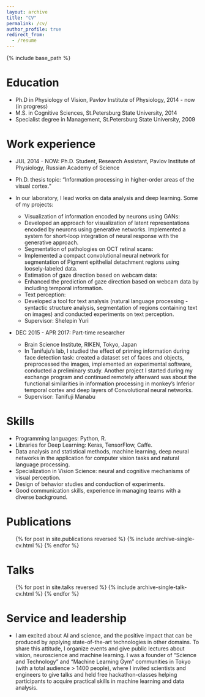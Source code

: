 ```yaml
---
layout: archive
title: "CV"
permalink: /cv/
author_profile: true
redirect_from:
  - /resume
---
```


{% include base_path %}

Education
======
* Ph.D in Physiology of Vision, Pavlov Institute of Physiology, 2014 - now (in progress)
* M.S. in Cognitive Sciences, St.Petersburg State University, 2014
* Specialist degree in Management, St.Petersburg State University, 2009

Work experience
======

* JUL 2014 - NOW: Ph.D. Student, Research Assistant, Pavlov Institute of Physiology, Russian Academy of Science
* Ph.D. thesis topic: “Information processing in higher-order areas of the visual cortex.”
* In our laboratory, I lead works on data analysis and deep learning. Some of my projects:
  * Visualization of information encoded by neurons using GANs:
  - Developed an approach for visualization of latent representations encoded by neurons using generative networks. Implemented a system for short-loop integration of neural response with the generative approach. 
  * Segmentation of pathologies on OCT retinal scans:
  - Implemented a compact convolutional neural network for segmentation of Pigment epithelial detachment regions using loosely-labeled data.
  * Estimation of gaze direction based on webcam data:
  - Enhanced the prediction of gaze direction based on webcam data by including temporal information.
  * Text perception:
  - Developed a tool for text analysis (natural language processing - syntactic structure analysis,  segmentation of regions containing text on images) and conducted experiments on text perception.

  * Supervisor: Shelepin Yuri
  
* DEC 2015 - APR 2017: Part-time researcher
  * Brain Science Institute, RIKEN, Tokyo, Japan 
  * In Tanifuju’s lab, I studied the effect of priming information during face detection task: created a dataset set of faces and objects, preprocessed the images, implemented an experimental software, conducted a preliminary study. Another project I started during my exchange program and continued remotely afterward was about the functional similarities in information processing in monkey’s Inferior temporal cortex and deep layers of Convolutional neural networks. 
  * Supervisor: Tanifuji Manabu

  
Skills
======
* Programming languages: Python, R. 
* Libraries for Deep Learning: Keras, TensorFlow, Caffe.
* Data analysis and statistical methods, machine learning, deep neural networks in the application for computer vision tasks and natural language processing. 
* Specialization in Vision Science: neural and cognitive mechanisms of visual perception. 
* Design of behavior studies and conduction of experiments.
* Good communication skills, experience in managing teams with a diverse background. 

Publications
======
  <ul>{% for post in site.publications reversed %}
    {% include archive-single-cv.html %}
  {% endfor %}</ul>
  
Talks
======
  <ul>{% for post in site.talks reversed %}
    {% include archive-single-talk-cv.html %}
  {% endfor %}</ul>

Service and leadership
======
* I am excited about AI and science, and the positive impact that can be produced by applying state-of-the-art technologies in other domains. To share this attitude, I organize events and give public lectures about vision, neuroscience and machine learning. I was a founder of  “Science and Technology” and “Machine Learning Gym” communities in Tokyo (with a total audience > 1400 people), where I invited scientists and engineers to give talks and held free hackathon-classes helping participants to acquire practical skills in machine learning and data analysis.

